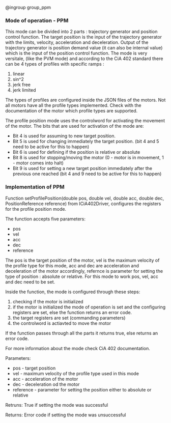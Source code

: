 @ingroup group_ppm

### Mode of operation - PPM

This mode can be divided into 2 parts : trajectory generator and position control function.
The target position is the input of the trajectory generator with the limits, velocity, acceleration and deceleration.
Output of the trajectory generator is position demand value (it can also be internal value) which is the input of the position control function. 
The mode is very versitale, (like the PVM mode) and according to the CiA 402 standard there can be 4 types of profiles with specific ramps :

1. linear
2. sin^2
3. jerk free
4. jerk limited

The types of profiles are configured inside the JSON files of the motors. Not all motors have all the profile types implemented.
Check with the documentation of the motor which profile types are supported.

The profile position mode uses the controlword for activating the movement of the motor. The bits that are used for activation of the mode are:

* Bit 4 is used for assuming to new target position.
* Bit 5 is used for changing immediately the target position. (bit 4 and 5 need to be active for this to happen)
* Bit 6 is used for defining if the position is relative or absolute
* Bit 8 is used for stopping/moving the motor (0 - motor is in movement, 1 - motor comes into halt)
* Bit 9 is used for setting a new target position immediately after the previous one reached (bit 4 and 9 need to be active for this to happen)

### Implementation of PPM

Function setProfilePosition(double pos, double vel, double acc, double dec, PositionReference reference) from ICiA402Driver, configures the registers for the profile position mode.

The function accepts five parameters:

* pos
* vel
* acc
* dec
* reference

The pos is the target position of the motor, vel is the maximum velocity of the profile type for this mode, acc and dec are acceleration and deceleration of the motor accordingly, refernce is parameter for setting the type of position : absolute or relative.
For this mode to work pos, vel, acc and dec need to be set.

Inside the function, the mode is configured through these steps:

1. checking if the motor is initialized
2. if the motor is initialized the mode of operation is set and the configuring registers are set, else the function returns an error code.
3. the target registers are set (commanding parameters)
4. the controlword is actiavted to move the motor

If the function passes through all the parts it returns true, else returns an error code.

For more information about the mode check CiA 402 documentation.

Parameters:

* pos - target position
* vel - maximum velocity of the profile type used in this mode
* acc - acceleration of the motor
* dec - deceleration od the motor
* reference - parameter for setting the position either to absolute or relative

Retruns: True if setting the mode was successful

Returns: Error code if setting the mode was unsuccessful
